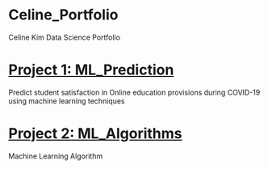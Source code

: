 # Celine_Portfolio
Celine Kim Data Science Portfolio

# [Project 1: ML_Prediction](https://celinekimm.github.io/Celine_Portfolio/)
Predict student satisfaction in Online education provisions  during COVID-19 using machine learning techniques

# [Project 2: ML_Algorithms](https://github.com/Celinekimm/ML_Algorithms)
Machine Learning Algorithm
